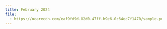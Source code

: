 ```yaml
---
title: February 2024
file:
  - https://ucarecdn.com/eaf9fd9d-82d0-47ff-b9e6-0c64ec7f1470/sample.pdf
---
```

